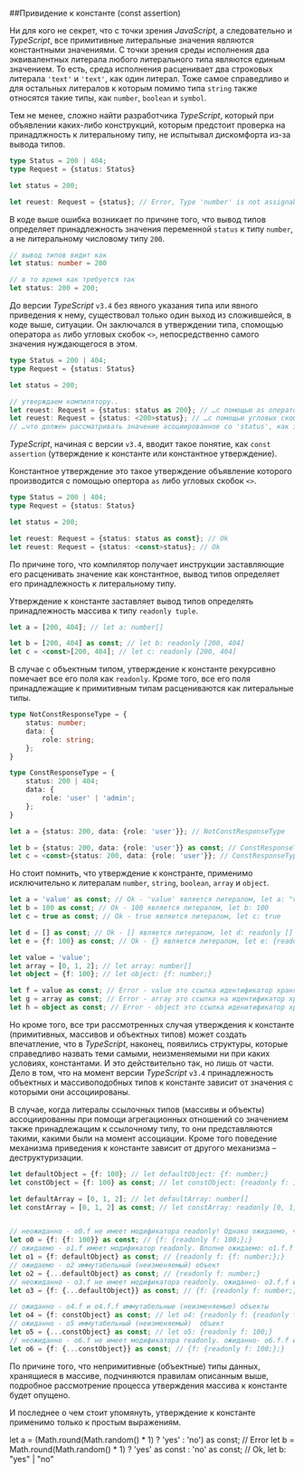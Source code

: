 ##Привидение к константе (const assertion)

Ни для кого не секрет, что с точки зрения *JavaScript*, а следовательно и *TypeScript*, все примитивные литеральные значения являются константными значениями. С точки зрения среды исполнения два эквивалентных литерала любого литерального типа являются единым значением. То есть, среда исполнения расценивает два строковых литерала `'text'` и `'text'`, как один литерал. Тоже самое справедливо и для остальных литералов к которым помимо типа `string` также относятся такие типы, как `number`, `boolean` и `symbol`. 


Тем не менее, сложно найти разработчика *TypeScript*, который при объявлении каких-либо конструкций, которым предстоит проверка на принадлжность к литеральному типу, не испытывал дискомфорта из-за вывода типов.

`````typescript
type Status = 200 | 404;
type Request = {status: Status}

let status = 200;

let reuest: Request = {status}; // Error, Type 'number' is not assignable to type 'Status'.ts(2322)
`````

В коде выше ошибка возникает по причине того, что вывод типов определяет принадлежность значения переменной `status` к типу `number`, а не литеральному числовому типу `200`.

`````typescript
// вывод типов видит как
let status: number = 200

// в то время как требуется так
let status: 200 = 200;
`````


До версии *TypeScript* `v3.4` без явного указания типа или явного приведения к нему, существовал только один выход из сложившейся, в коде выше, ситуации. Он заключался в утверждении типа, спомощью оператора `as` либо угловых скобок `<>`, непосредственно самого значения нуждающегося в этом.

`````typescript
type Status = 200 | 404;
type Request = {status: Status}

let status = 200;

// утверждаем компилятору..
let reuest: Request = {status: status as 200}; // …с помощью as оператора
let reuest: Request = {status: <200>status}; // …с помощью угловых скобок
// …что должен рассматривать значение асоциированное со 'status', как значение принадлежащие к литеральному типу 'Status'
`````


*TypeScript*, начиная с версии `v3.4`, вводит такое понятие, как `const assertion` (утверждение к константе или константное утверждение).


Константное утверждение это такое утверждение объявление которого производится с помощью опертора `as` либо угловых скобок `<>`.

`````typescript
type Status = 200 | 404;
type Request = {status: Status}

let status = 200;

let reuest: Request = {status: status as const}; // Ok
let reuest: Request = {status: <const>status}; // Ok
`````

По причине того, что компилятор получает инструкции заставляющие его расценивать значение как константное, вывод типов определяет его принадлежность к литеральному типу.

Утверждение к константе заставляет вывод типов определять принадлежность массива к типу `readonly tuple`.

`````typescript
let a = [200, 404]; // let a: number[]

let b = [200, 404] as const; // let b: readonly [200, 404]
let c = <const>[200, 404]; // let c: readonly [200, 404]
`````

В случае с объектным типом, утверждение к константе рекурсивно помечает все его поля как `readonly`. Кроме того, все его поля принадлежащие к примитивным типам расцениваются как литеральные типы.

`````typescript
type NotConstResponseType = {
    status: number;
    data: {
        role: string;
    };
}

type ConstResponseType = {
    status: 200 | 404;
    data: {
        role: 'user' | 'admin';
    };
}

let a = {status: 200, data: {role: 'user'}}; // NotConstResponseType

let b = {status: 200, data: {role: 'user'}} as const; // ConstResponseType
let c = <const>{status: 200, data: {role: 'user'}}; // ConstResponseType
`````

Но стоит помнить, что утверждение к констранте, применимо исключительно к литералам `number`, `string`, `boolean`, `array` и `object`.

`````typescript
let a = 'value' as const; // Ok - 'value' является литералом, let a: "value"
let b = 100 as const; // Ok - 100 является литералом, let b: 100
let c = true as const; // Ok - true является литералом, let c: true

let d = [] as const; // Ok - [] является литералом, let d: readonly []
let e = {f: 100} as const; // Ok - {} является литералом, let e: {readonly f: 100;}

let value = 'value';
let array = [0, 1, 2]; // let array: number[]
let object = {f: 100}; // let object: {f: number;}

let f = value as const; // Error - value это ссылка идентификатор хранящий литерал
let g = array as const; // Error - array это ссылка на идентификатор хранящий ссылку на объект массива
let h = object as const; // Error - object это ссылка иденитификатор хранящий ссылку на объект объекта
`````


Но кроме того, все три рассмотренных случая утверждения к константе (примитивных, массивов и объектных типов) может создать впечатление, что в *TypeScript*, наконец, появились структуры, которые справедливо назвать теми самыми, неизменяемыми ни при каких условиях, константами. И это действительно так, но лишь от части. Дело в том, что на момент версии *TypeScript* `v3.4` принадлежность объектных и массивоподобных типов к константе зависит от значения с которыми они ассоциированы.

В случае, когда литералы ссылочных типов (массивы и объекты) ассоциированны при помощи агрегационных отношений со значением также принадлежащим к ссылочному типу, то они представляются такими, какими были на момент ассоциации. Кроме того поведение механизма приведения к константе зависит от другого механизма – деструктуризации.

`````typescript
let defaultObject = {f: 100}; // let defaultObject: {f: number;}
let constObject = {f: 100} as const; // let constObject: {readonly f: 100;}

let defaultArray = [0, 1, 2]; // let defaultArray: number[]
let constArray = [0, 1, 2] as const; // let constArray: readonly [0, 1, 2]


// неожиданно - o0.f не имеет модификатора readonly! Однако ожидаемо, что o0.f.f иммутабельный (неизменяемый) объект
let o0 = {f: {f: 100}} as const; // {f: {readonly f: 100;};}
// ожидаемо - o1.f имеет модификатор readonly. Вполне ожидаемо: o1.f.f мутабельный (изменяемый) объект
let o1 = {f: defaultObject} as const; // {readonly f: {f: number;};}
// ожидаемо - o2 иммутабельный (неизменяемый) объект 
let o2 = {...defaultObject} as const; // {readonly f: number;}
// неожиданно - o3.f не имеет модификатора readonly. ожиданно- o3.f.f иммутабельный (неизменяемый) объект
let o3 = {f: {...defaultObject}} as const; // {f: {readonly f: number;};}

// ожиданно - o4.f и o4.f.f иммутабельные (неизменяемые) объекты
let o4 = {f: constObject} as const; // let o4: {readonly f: {readonly f: 100;};}
// ожиданно - o5 иммутабельный (неизменяемый)  объект
let o5 = {...constObject} as const; // let o5: {readonly f: 100;}
// неожиданно - o6.f не имеет модификатора readonly. ожиданно- o6.f.f иммутабельный (неизменяемый) объект
let o6 = {f: {...constObject}} as const; // {f: {readonly f: 100;};}
`````

По причине того, что непримитивные (объектные) типы данных, хранящиеся в массиве, подчиняются правилам описанным выше, подробное рассмотрение процесса утверждения массива к константе будет опущено.


И последнее о чем стоит упомянуть, утверждение к константе применимо только к простым выражениям.

let a = (Math.round(Math.random() * 1) ? 'yes' : 'no') as const; // Error
let b = Math.round(Math.random() * 1) ? 'yes' as const : 'no' as const; // Ok, let b: "yes" | "no"
